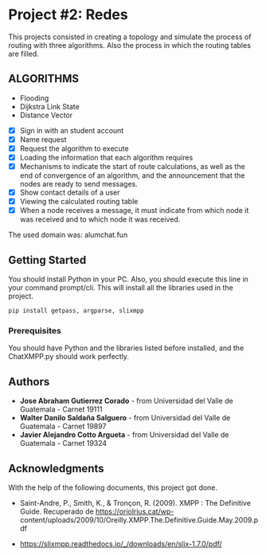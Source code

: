 # Project #2: Redes

This projects consisted in creating a topology and simulate the process of routing with three algorithms. Also the process in which the routing tables are filled.

## ALGORITHMS
- Flooding
- Dijkstra Link State
- Distance Vector

- [x] Sign in with an student account
- [x] Name request
- [x] Request the algorithm to execute
- [x] Loading the information that each algorithm requires
- [x] Mechanisms to indicate the start of route calculations, as well as the end of convergence
      of an algorithm, and the announcement that the nodes are ready to send messages.
- [x] Show contact details of a user
- [x] Viewing the calculated routing table
- [x] When a node receives a message, it must indicate from which node it was received and to which node it was received.

The used domain was: alumchat.fun

## Getting Started

You should install Python in your PC. Also, you should execute this line in your command prompt/cli. This will install all the libraries used in the project.

```
pip install getpass, argparse, slixmpp
```

### Prerequisites

You should have Python and the libraries listed before installed, and the ChatXMPP.py should work perfectly.


## Authors
  - **Jose Abraham Gutierrez Corado** - from Universidad del Valle de Guatemala - Carnet 19111
  - **Walter Danilo Saldaña Salguero** - from Universidad del Valle de Guatemala - Carnet 19897
  - **Javier Alejandro Cotto Argueta** - from Universidad del Valle de Guatemala - Carnet 19324

## Acknowledgments
  With the help of the following documents, this project got done.
  - Saint-Andre,  P.,  Smith,  K.,  &  Tronçon,  R.  (2009).  XMPP :  The  Definitive  Guide.  Recuperado  de 
https://oriolrius.cat/wp-
content/uploads/2009/10/Oreilly.XMPP.The.Definitive.Guide.May.2009.pdf 

  - https://slixmpp.readthedocs.io/_/downloads/en/slix-1.7.0/pdf/
